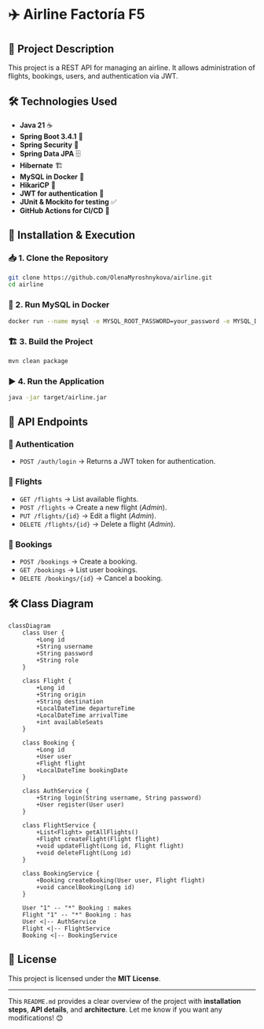 # ✈️ Airline Factoría F5

## 📌 Project Description
This project is a REST API for managing an airline. It allows administration of flights, bookings, users, and authentication via JWT.

## 🛠️ Technologies Used
- **Java 21** ☕
- **Spring Boot 3.4.1** 🌱
- **Spring Security** 🔐
- **Spring Data JPA** 🗄️
- **Hibernate** 🏗️
- **MySQL in Docker** 🐬
- **HikariCP** 🚀
- **JWT for authentication** 🔑
- **JUnit & Mockito for testing** ✅
- **GitHub Actions for CI/CD** 🤖

## 🚀 Installation & Execution
### 📥 1. Clone the Repository
```bash
git clone https://github.com/OlenaMyroshnykova/airline.git
cd airline
```

### 🐳 2. Run MySQL in Docker
```bash
docker run --name mysql -e MYSQL_ROOT_PASSWORD=your_password -e MYSQL_DATABASE=airline_db -p 3306:3306 -d mysql:8
```

### 🏗️ 3. Build the Project
```bash
mvn clean package
```

### ▶️ 4. Run the Application
```bash
java -jar target/airline.jar
```

## 📡 API Endpoints
### 🛂 Authentication
- `POST /auth/login` → Returns a JWT token for authentication.

### 🛫 Flights
- `GET /flights` → List available flights.
- `POST /flights` → Create a new flight (*Admin*).
- `PUT /flights/{id}` → Edit a flight (*Admin*).
- `DELETE /flights/{id}` → Delete a flight (*Admin*).

### 🎫 Bookings
- `POST /bookings` → Create a booking.
- `GET /bookings` → List user bookings.
- `DELETE /bookings/{id}` → Cancel a booking.

## 🛠️ Class Diagram
```mermaid
classDiagram
    class User {
        +Long id
        +String username
        +String password
        +String role
    }

    class Flight {
        +Long id
        +String origin
        +String destination
        +LocalDateTime departureTime
        +LocalDateTime arrivalTime
        +int availableSeats
    }

    class Booking {
        +Long id
        +User user
        +Flight flight
        +LocalDateTime bookingDate
    }

    class AuthService {
        +String login(String username, String password)
        +User register(User user)
    }

    class FlightService {
        +List<Flight> getAllFlights()
        +Flight createFlight(Flight flight)
        +void updateFlight(Long id, Flight flight)
        +void deleteFlight(Long id)
    }

    class BookingService {
        +Booking createBooking(User user, Flight flight)
        +void cancelBooking(Long id)
    }

    User "1" -- "*" Booking : makes
    Flight "1" -- "*" Booking : has
    User <|-- AuthService
    Flight <|-- FlightService
    Booking <|-- BookingService
```

## 📄 License
This project is licensed under the **MIT License**.

---

This `README.md` provides a clear overview of the project with **installation steps**, **API details**, and **architecture**. Let me know if you want any modifications! 😊


